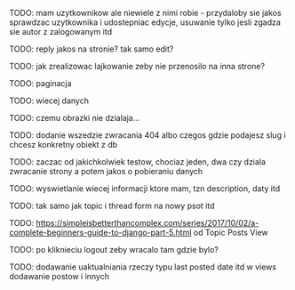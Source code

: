 TODO: mam uzytkownikow ale niewiele z nimi robie - przydaloby sie jakos sprawdzac uzytkownika i udostepniac edycje, usuwanie tylko jesli zgadza sie autor z zalogowanym itd

TODO: reply jakos na stronie? tak samo edit?

TODO: jak zrealizowac lajkowanie zeby nie przenosilo na inna strone?

TODO:  paginacja

TODO: wiecej danych

TODO: czemu obrazki nie dzialaja...

TODO: dodanie wszedzie zwracania 404 albo czegos gdzie podajesz slug i chcesz konkretny obiekt z db

TODO: zaczac od jakichkolwiek testow, chociaz jeden, dwa czy dziala zwracanie strony a potem jakos o pobieraniu danych

TODO: wyswietlanie wiecej informacji ktore mam, tzn description, daty itd


TODO: tak samo jak topic i thread form na nowy psot itd



TODO: https://simpleisbetterthancomplex.com/series/2017/10/02/a-complete-beginners-guide-to-django-part-5.html od Topic Posts View

TODO: po kliknieciu logout zeby wracalo tam gdzie bylo?

TODO: dodawanie uaktualniania rzeczy typu last posted date itd w views dodawanie postow i innych